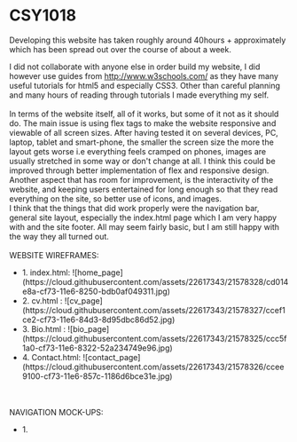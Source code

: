 # CSY1018
Developing this website has taken roughly around 40hours + approximately which has been spread out over the course of about a week.

I did not collaborate with anyone else in order build my website, I did however use guides from http://www.w3schools.com/ as they have many useful tutorials for html5 and especially CSS3. Other than careful planning and many hours of reading through tutorials I made everything my self.
</br>
</br>
In terms of the website itself, all of it works, but some of it not as it should do. The main issue is using flex tags to make the website responsive and viewable of all screen sizes. After having tested it on several devices, PC, laptop, tablet and smart-phone, the smaller the screen size the more the layout gets worse i.e everything feels cramped on phones, images are usually stretched in some way or don't change at all.
I think this could be improved through better implementation of flex and responsive design. Another aspect that has room for improvement, is the interactivity of the website, and keeping users entertained for long enough so that they read everything on the site, so better use of icons, and images.
</br>
I think that the things that did work properly were the navigation bar, general site layout, especially the index.html page which I am very happy with and the site footer. All may seem fairly basic, but I am still happy with the way they all turned out.
</br>
</br>
WEBSITE WIREFRAMES:
<ul>
<li>
1. index.html: ![home_page](https://cloud.githubusercontent.com/assets/22617343/21578328/cd014e8a-cf73-11e6-8250-bdb0af049311.jpg)
<li>
2. cv.html   : ![cv_page](https://cloud.githubusercontent.com/assets/22617343/21578327/ccef1ce2-cf73-11e6-84d3-8d95dbc86d52.jpg)
<li>
3. Bio.html  : ![bio_page](https://cloud.githubusercontent.com/assets/22617343/21578325/ccc5f1a0-cf73-11e6-8322-52a234749e96.jpg)
<li>
4. Contact.html: ![contact_page](https://cloud.githubusercontent.com/assets/22617343/21578326/ccee9100-cf73-11e6-857c-1186d6bce31e.jpg)
</ul>
</br>
</br>
NAVIGATION MOCK-UPS:
<ul>
<li>
1.
